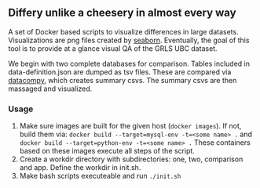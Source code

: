 ## Differy unlike a cheesery in almost every way
A set of Docker based scripts to visualize differences in large datasets. Visualizations are png files created by [seaborn](https://seaborn.pydata.org/index.html). Eventually, the goal of this tool is to provide at a glance visual QA of the GRLS UBC dataset.

We begin with two complete databases for comparison. Tables included in data-definition.json are dumped as tsv files. These are compared via [datacompy](https://capitalone.github.io/datacompy/), which creates summary csvs. The summary csvs are then massaged and visualized.

### Usage

1. Make sure images are built for the given host (`docker images`). If not, build them via: `docker build --target=mysql-env -t=<some name> .` and `docker build --target=python-env -t=<some name> .` These containers based on these images execute all steps of the script.
2. Create a workdir directory with subdirectories: one, two, comparison and app. Define the workdir in init.sh.
3. Make bash scripts executeable and run `./init.sh`